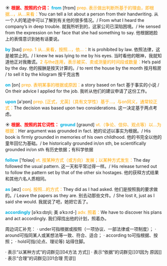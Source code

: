 ☀ <font color="red">**根据、按照的介词：**</font>
<font color="sky blue">**from**</font> [frɒm] 
<font color="orange">prep. 表示做出判断所基于的理由，即根据…，从…来看：</font>You can tell a lot about a person from their handwriting. 从一个人的笔迹中可以了解到有关他的很多情况。/ From what I heard the company’s in deep trouble. 就我所听到的，这家公司已深陷困境。/ He sensed from the expression on her face that she had something to say. 他根据她脸上的表情意识到她有话要说。

<font color="sky blue">**by**</font> [baɪ] 
<font color="orange">prep. 1 从…来看，按照…，依…：</font>It is prohibited by law. 依照法律，这是被禁止的。/ I knew he was lying to me by his eyes. 当时看他的眼神，我就知道他正对我撒谎。<font color="orange">2 与the连用，表示被买、卖或测量的时间段或数量：</font>He’s paid by the day. 他的报酬是按天计算的。/ to rent the house by the month 按月租房 / to sell it by the kilogram 按千克出售 

<font color="sky blue">**on**</font> [ɒn] 
<font color="orange">prep. 表明某事的根据或原因：</font>a story based on fact 基于事实的小说 / On their advice I applied for the job. 我听从他们的建议申请了这份工作。

<font color="sky blue">**upon**</font> [ə'pɒn] 
<font color="orange">prep. [正式，尤英]（具有文学性）基于…，与on同义，通常较正式：</font>The decision was based upon two considerations. 这一决定基于两点考虑。

☀ <font color="red">**根据、按照的其它词性：**</font>
<font color="sky blue">**ground**</font> [ɡraʊnd] 
<font color="orange">vt.（争论、信仰、观点等）以…为根据：</font>Her argument was grounded in fact. 她的论述以事实为根据。/ His book is firmly grounded in memories of his own childhood. 他的书完全以他的童年回忆为基础。/ be historically grounded in/on sth, be scientifically grounded in/on sth 有历史依据；有科学依据

<font color="sky blue">**follow**</font> ['fɒləʊ] 
<font color="orange">vt. 按某种方式（或方向）发展；以某种方式发生：</font>The day followed the usual pattern. 这一天和平常过得一样。/ His release turned out to follow the pattern set by that of the other six hostages. 他的获释方式结果和其他六名人质相同。

<font color="sky blue">**as**</font> [æz] 
<font color="orange">conj. 按照…的方式：</font>They did as I had asked. 他们是按照我的要求做的。/ Leave the papers as they are. 别去动那些文件。/ She lost it, just as I said she would. 我就说了吧，她把它丢了。
           
<font color="sky blue">**accordingly**</font> [əˈkɔ:dɪŋli; 美 əˈkɔ:rd-]
<font color="orange">adv. 照着：</font>We have to discover his plans and act accordingly. 我们得找出他的计划，照着办。

周边词汇补充：
· under可指根据或按照（一项协议、一部法律或一项制度）；
· around可指同某人或某想法等一致、符合、适合；
· according to可指根据、按照；
· hold可指(论点、理论等) 站得住脚。

· 表示“以某种方式”的词群见[[04方法 方式]]
· 表示“依据”的词群见[[01因为 原因]]
· 表示“合理”的词群见[[01合理 荒谬]]

